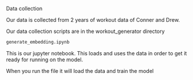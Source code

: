 Data collection


Our data is collected from 2 years of workout data of Conner and Drew.



Our data collection scripts are in the workout_generator directory

```bash
generate_embedding.ipynb
```
This is our jupyter notebook. This loads and uses the data in order to get it ready for running on the model.

When you run the file it will load the data and train the model